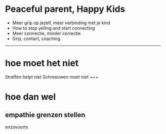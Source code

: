 # Peaceful parent, Happy Kids
* Meer grip op jezelf, meer verbinding met je kind* How to stop yelling and start connecting* Meer connectie, minder correctie
* Grip, contact, coaching
---
# hoe moet het niet
Straffen helpt nietSchreeuwen moet niet
+++
# hoe dan wel
empathie
grenzen stellen
---
enzovoorts